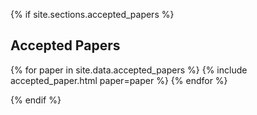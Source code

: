 


{% if site.sections.accepted_papers %}

<a class="anchor" id="accepted_papers"></a>
## Accepted Papers

{% for paper in site.data.accepted_papers %}
	{% include accepted_paper.html paper=paper %}
{% endfor %}

{% endif %}
